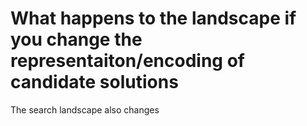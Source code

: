 # What happens to the landscape if you change the representaiton/encoding of candidate solutions
The search landscape also changes

